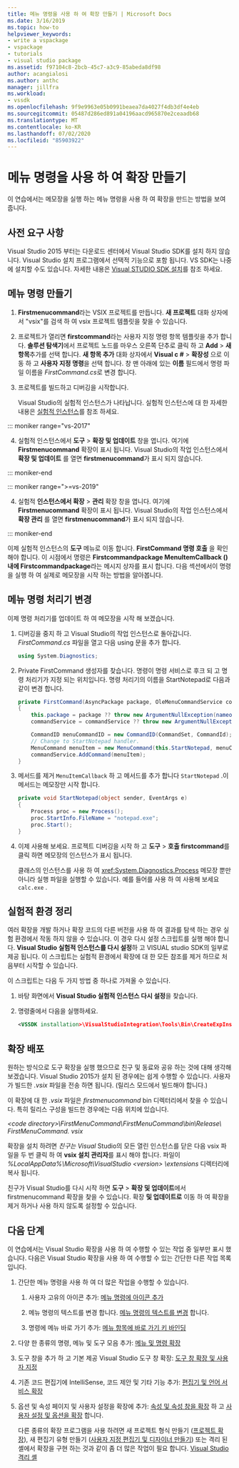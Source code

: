 ```yaml
---
title: 메뉴 명령을 사용 하 여 확장 만들기 | Microsoft Docs
ms.date: 3/16/2019
ms.topic: how-to
helpviewer_keywords:
- write a vspackage
- vspackage
- tutorials
- visual studio package
ms.assetid: f97104c8-2bcb-45c7-a3c9-85abeda8df98
author: acangialosi
ms.author: anthc
manager: jillfra
ms.workload:
- vssdk
ms.openlocfilehash: 9f9e9963e05b0991beaea7da4027f4db3df4e4eb
ms.sourcegitcommit: 05487d286ed891a04196aacd965870e2ceaadb68
ms.translationtype: MT
ms.contentlocale: ko-KR
ms.lasthandoff: 07/02/2020
ms.locfileid: "85903922"
---
```

# <a name="create-an-extension-with-a-menu-command"></a>메뉴 명령을 사용 하 여 확장 만들기

이 연습에서는 메모장을 실행 하는 메뉴 명령을 사용 하 여 확장을 만드는 방법을 보여 줍니다.

## <a name="prerequisites"></a>사전 요구 사항

Visual Studio 2015 부터는 다운로드 센터에서 Visual Studio SDK를 설치 하지 않습니다. Visual Studio 설치 프로그램에서 선택적 기능으로 포함 됩니다. VS SDK는 나중에 설치할 수도 있습니다. 자세한 내용은 [Visual STUDIO SDK 설치](../extensibility/installing-the-visual-studio-sdk.md)를 참조 하세요.

## <a name="create-a-menu-command"></a>메뉴 명령 만들기

1. **Firstmenucommand**라는 VSIX 프로젝트를 만듭니다. **새 프로젝트** 대화 상자에서 "vsix"를 검색 하 여 vsix 프로젝트 템플릿을 찾을 수 있습니다.

2. 프로젝트가 열리면 **firstcommand**라는 사용자 지정 명령 항목 템플릿을 추가 합니다. **솔루션 탐색기**에서 프로젝트 노드를 마우스 오른쪽 단추로 클릭 하 고 **Add**  >  **새 항목**추가를 선택 합니다. **새 항목 추가** 대화 상자에서 **Visual c #**  >  **확장성** 으로 이동 하 고 **사용자 지정 명령**을 선택 합니다. 창 맨 아래에 있는 **이름** 필드에서 명령 파일 이름을 *FirstCommand.cs*로 변경 합니다.

3. 프로젝트를 빌드하고 디버깅을 시작합니다.

    Visual Studio의 실험적 인스턴스가 나타납니다. 실험적 인스턴스에 대 한 자세한 내용은 [실험적 인스턴스](../extensibility/the-experimental-instance.md)를 참조 하세요.

::: moniker range="vs-2017"

4. 실험적 인스턴스에서 **도구**  >  **확장 및 업데이트** 창을 엽니다. 여기에 **Firstmenucommand** 확장이 표시 됩니다. Visual Studio의 작업 인스턴스에서 **확장 및 업데이트** 를 열면 **firstmenucommand**가 표시 되지 않습니다.

::: moniker-end

::: moniker range=">=vs-2019"

4. 실험적 **인스턴스에서 확장**  >  **관리** 확장 창을 엽니다. 여기에 **Firstmenucommand** 확장이 표시 됩니다. Visual Studio의 작업 인스턴스에서 **확장 관리** 를 열면 **firstmenucommand**가 표시 되지 않습니다.

::: moniker-end

이제 실험적 인스턴스의 **도구** 메뉴로 이동 합니다. **FirstCommand 명령 호출** 을 확인 해야 합니다. 이 시점에서 명령은 **Firstcommandpackage MenuItemCallback () 내에 Firstcommandpackage**라는 메시지 상자를 표시 합니다. 다음 섹션에서이 명령을 실행 하 여 실제로 메모장을 시작 하는 방법을 알아봅니다.

## <a name="change-the-menu-command-handler"></a>메뉴 명령 처리기 변경

이제 명령 처리기를 업데이트 하 여 메모장을 시작 해 보겠습니다.

1. 디버깅을 중지 하 고 Visual Studio의 작업 인스턴스로 돌아갑니다. *FirstCommand.cs* 파일을 열고 다음 using 문을 추가 합니다.

    ```csharp
    using System.Diagnostics;
    ```

2. Private FirstCommand 생성자를 찾습니다. 명령이 명령 서비스로 후크 되 고 명령 처리기가 지정 되는 위치입니다. 명령 처리기의 이름을 StartNotepad로 다음과 같이 변경 합니다.

    ```csharp
    private FirstCommand(AsyncPackage package, OleMenuCommandService commandService)
    {
        this.package = package ?? throw new ArgumentNullException(nameof(package));
        commandService = commandService ?? throw new ArgumentNullException(nameof(commandService));

        CommandID menuCommandID = new CommandID(CommandSet, CommandId);
        // Change to StartNotepad handler.
        MenuCommand menuItem = new MenuCommand(this.StartNotepad, menuCommandID);
        commandService.AddCommand(menuItem);
    }
    ```

3. 메서드를 제거 `MenuItemCallback` 하 고 메서드를 추가 합니다 `StartNotepad` .이 메서드는 메모장만 시작 합니다.

    ```csharp
    private void StartNotepad(object sender, EventArgs e)
    {
        Process proc = new Process();
        proc.StartInfo.FileName = "notepad.exe";
        proc.Start();
    }
    ```

4. 이제 사용해 보세요. 프로젝트 디버깅을 시작 하 고 **도구**  >  **호출 firstcommand**를 클릭 하면 메모장의 인스턴스가 표시 됩니다.

    클래스의 인스턴스를 사용 하 여 <xref:System.Diagnostics.Process> 메모장 뿐만 아니라 실행 파일을 실행할 수 있습니다. 예를 들어를 사용 하 여 사용해 보세요 `calc.exe` .

## <a name="clean-up-the-experimental-environment"></a>실험적 환경 정리

여러 확장을 개발 하거나 확장 코드의 다른 버전을 사용 하 여 결과를 탐색 하는 경우 실험 환경에서 작동 하지 않을 수 있습니다. 이 경우 다시 설정 스크립트를 실행 해야 합니다. **Visual Studio 실험적 인스턴스를 다시 설정**하 고 VISUAL studio SDK의 일부로 제공 됩니다. 이 스크립트는 실험적 환경에서 확장에 대 한 모든 참조를 제거 하므로 처음부터 시작할 수 있습니다.

이 스크립트는 다음 두 가지 방법 중 하나로 가져올 수 있습니다.

1. 바탕 화면에서 **Visual Studio 실험적 인스턴스 다시 설정**을 찾습니다.

2. 명령줄에서 다음을 실행하세요.

    ```xml
    <VSSDK installation>\VisualStudioIntegration\Tools\Bin\CreateExpInstance.exe /Reset /VSInstance=<version> /RootSuffix=Exp && PAUSE

    ```

## <a name="deploy-your-extension"></a>확장 배포

원하는 방식으로 도구 확장을 실행 했으므로 친구 및 동료와 공유 하는 것에 대해 생각해 보겠습니다. Visual Studio 2015가 설치 된 경우에는 쉽게 수행할 수 있습니다. 사용자가 빌드한 *.vsix* 파일을 전송 하면 됩니다. (릴리스 모드에서 빌드해야 합니다.)

이 확장에 대 한 *.vsix* 파일은 *firstmenucommand* bin 디렉터리에서 찾을 수 있습니다. 특히 릴리스 구성을 빌드한 경우에는 다음 위치에 있습니다.

*\<code directory>\FirstMenuCommand\FirstMenuCommand\bin\Release\ FirstMenuCommand. vsix*

확장을 설치 하려면 *친구는 Visual* Studio의 모든 열린 인스턴스를 닫은 다음 vsix 파일을 두 번 클릭 하 여 **vsix 설치 관리자**를 표시 해야 합니다. 파일이 *%LocalAppData%\Microsoft\VisualStudio \<version> \extensions* 디렉터리에 복사 됩니다.

친구가 Visual Studio를 다시 시작 하면 **도구**  >  **확장 및 업데이트**에서 firstmenucommand 확장을 찾을 수 있습니다. 확장 **및 업데이트로** 이동 하 여 확장을 제거 하거나 사용 하지 않도록 설정할 수 있습니다.

## <a name="next-steps"></a>다음 단계

이 연습에서는 Visual Studio 확장을 사용 하 여 수행할 수 있는 작업 중 일부만 표시 했습니다. 다음은 Visual Studio 확장을 사용 하 여 수행할 수 있는 간단한 다른 작업 목록입니다.

1. 간단한 메뉴 명령을 사용 하 여 더 많은 작업을 수행할 수 있습니다.

   1. 사용자 고유의 아이콘 추가: [메뉴 명령에 아이콘 추가](../extensibility/adding-icons-to-menu-commands.md)

   2. 메뉴 명령의 텍스트를 변경 합니다. [메뉴 명령의 텍스트를 변경](../extensibility/changing-the-text-of-a-menu-command.md) 합니다.

   3. 명령에 메뉴 바로 가기 추가: [메뉴 항목에 바로 가기 키 바인딩](../extensibility/binding-keyboard-shortcuts-to-menu-items.md)

2. 다양 한 종류의 명령, 메뉴 및 도구 모음 추가: [메뉴 및 명령 확장](../extensibility/extending-menus-and-commands.md)

3. 도구 창을 추가 하 고 기본 제공 Visual Studio 도구 창 확장: [도구 창 확장 및 사용자 지정](../extensibility/extending-and-customizing-tool-windows.md)

4. 기존 코드 편집기에 IntelliSense, 코드 제안 및 기타 기능 추가: [편집기 및 언어 서비스 확장](../extensibility/extending-the-editor-and-language-services.md)

5. 옵션 및 속성 페이지 및 사용자 설정을 확장에 추가: [속성 및 속성 창을 확장](../extensibility/extending-properties-and-the-property-window.md) 하 고 [사용자 설정 및 옵션을 확장](../extensibility/extending-user-settings-and-options.md) 합니다.

   다른 종류의 확장 프로그램을 사용 하려면 새 프로젝트 형식 만들기 ([프로젝트 확장](../extensibility/extending-projects.md)), 새 편집기 유형 만들기 ([사용자 지정 편집기 및 디자이너 만들기](../extensibility/creating-custom-editors-and-designers.md)) 또는 격리 된 셸에서 확장을 구현 하는 것과 같이 좀 더 많은 작업이 필요 합니다. [Visual Studio 격리 셸](https://visualstudio.microsoft.com/vs/older-downloads/isolated-shell/)
